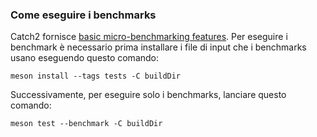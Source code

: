### Come eseguire i benchmarks
Catch2 fornisce [basic micro-benchmarking features](https://github.com/catchorg/Catch2/blob/devel/docs/benchmarks.md).
Per eseguire i benchmark è necessario prima installare i file di input che i benchmarks usano eseguendo
questo comando:
```
meson install --tags tests -C buildDir
```
Successivamente, per eseguire solo i benchmarks, lanciare questo comando:
```
meson test --benchmark -C buildDir
```
